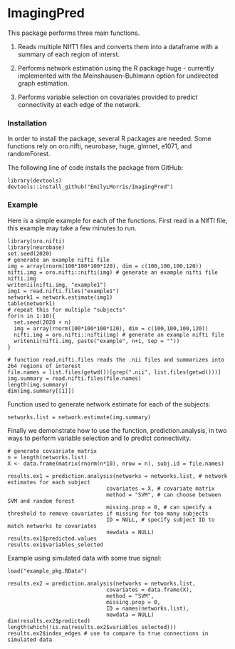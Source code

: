ImagingPred
===========

This package performs three main functions.

1.  Reads multiple NIfT1 files and converts them into a dataframe with a
    summary of each region of interst.

2.  Performs network estimation using the R package huge - currently
    implemented with the Meinshausen-Buhlmann option for undirected
    graph estimation.

3.  Performs variable selection on covariates provided to predict
    connectivity at each edge of the network.

### Installation

In order to install the package, several R packages are needed. Some
functions rely on oro.nifti, neurobase, huge, glmnet, e1071, and
randomForest.

The following line of code installs the package from GitHub:

    library(devtools)
    devtools::install_github("EmilyLMorris/ImagingPred")

### Example

Here is a simple example for each of the functions. First read in a
NIfTI file, this example may take a few minutes to run.

    library(oro.nifti)
    library(neurobase)
    set.seed(2020)
    # generate an example nifti file
    img = array(rnorm(100*100*100*120), dim = c(100,100,100,120))
    nifti.img = oro.nifti::nifti(img) # generate an example nifti file
    nifti.img
    writenii(nifti.img, "example1") 
    img1 = read.nifti.files("example1")
    network1 = network.estimate(img1)
    table(network1)
    # repeat this for multiple "subjects"
    for(n in 1:10){
      set.seed(2020 + n)
      img = array(rnorm(100*100*100*120), dim = c(100,100,100,120))
      nifti.img = oro.nifti::nifti(img) # generate an example nifti file
      writenii(nifti.img, paste("example", n+1, sep = "")) 
    }

    # function read.nifti.files reads the .nii files and summarizes into 264 regions of interest
    file.names = list.files(getwd())[grep(".nii", list.files(getwd()))]
    img.summary = read.nifti.files(file.names)
    length(img.summary)
    dim(img.summary[[1]])

Function used to generate network estimate for each of the subjects:

    networks.list = network.estimate(img.summary)

Finally we demonstrate how to use the function, prediction.analysis, in
two ways to perform variable selection and to predict connectivity.

    # generate covsariate matrix 
    n = length(networks.list)
    X <- data.frame(matrix(rnorm(n*10), nrow = n), subj.id = file.names)

    results.ex1 = prediction.analysis(networks = networks.list, # network estimates for each subject
                                   covariates = X, # covariate matrix
                                   method = "SVM", # can choose between SVM and random forest 
                                   missing.prop = 0, # can specify a threshold to remove covariates if missing for too many subjects
                                   ID = NULL, # specify subject ID to match networks to covariates 
                                   newdata = NULL) 
    results.ex1$predicted.values
    results.ex1$variables_selected

Example using simulated data with some true signal:

    load("example_pkg.RData")

    results.ex2 = prediction.analysis(networks = networks.list, 
                                   covariates = data.frame(X), 
                                   method = "SVM", 
                                   missing.prop = 0, 
                                   ID = names(networks.list), 
                                   newdata = NULL) 
    dim(results.ex2$predicted)
    length(which(!is.na(results.ex2$variables_selected)))
    results.ex2$index_edges # use to compare to true connections in simulated data
